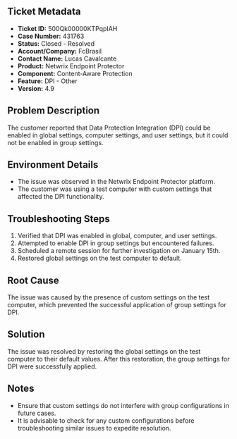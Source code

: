 ## Ticket Metadata
- **Ticket ID:** 500Qk00000KTPqpIAH
- **Case Number:** 431763
- **Status:** Closed - Resolved
- **Account/Company:** FcBrasil
- **Contact Name:** Lucas Cavalcante
- **Product:** Netwrix Endpoint Protector
- **Component:** Content-Aware Protection
- **Feature:** DPI - Other
- **Version:** 4.9

## Problem Description
The customer reported that Data Protection Integration (DPI) could be enabled in global settings, computer settings, and user settings, but it could not be enabled in group settings.

## Environment Details
- The issue was observed in the Netwrix Endpoint Protector platform.
- The customer was using a test computer with custom settings that affected the DPI functionality.

## Troubleshooting Steps
1. Verified that DPI was enabled in global, computer, and user settings.
2. Attempted to enable DPI in group settings but encountered failures.
3. Scheduled a remote session for further investigation on January 15th.
4. Restored global settings on the test computer to default.

## Root Cause
The issue was caused by the presence of custom settings on the test computer, which prevented the successful application of group settings for DPI.

## Solution
The issue was resolved by restoring the global settings on the test computer to their default values. After this restoration, the group settings for DPI were successfully applied.

## Notes
- Ensure that custom settings do not interfere with group configurations in future cases.
- It is advisable to check for any custom configurations before troubleshooting similar issues to expedite resolution.